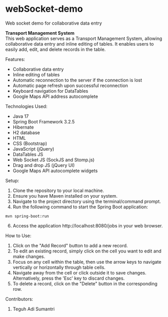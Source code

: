 # webSocket-demo
Web socket demo for collaborative data entry

**Transport Management System**<br>
This web application serves as a Transport Management System, allowing collaborative data entry and inline editing of tables. It enables users to easily add, edit, and delete records in the table.

Features:
* Collaborative data entry
* Inline editing of tables
* Automatic reconnection to the server if the connection is lost
* Automatic page refresh upon successful reconnection
* Keyboard navigation for DataTables
* Google Maps API address autocomplete

Technologies Used:
*	Java 17
*	Spring Boot Framework 3.2.5
*	Hibernate
*	H2 database
*	HTML
*	CSS (Bootstrap)
*	JavaScript (jQuery)
*	DataTables JS
*	Web Socket JS (SockJS and Stomp.js)
*	Drag and drop JS (jQuery UI)
*	Google Maps API autocomplete widgets

Setup:
1.	Clone the repository to your local machine.
2.	Ensure you have Maven installed on your system.
3.	Navigate to the project directory using the terminal/command prompt.
4.	Run the following command to start the Spring Boot application:
```shell
mvn spring-boot:run
```
6.	Access the application http://localhost:8080/jobs in your web browser.

How to Use:
1.	Click on the "Add Record" button to add a new record.
2.	To edit an existing record, simply click on the cell you want to edit and make changes.
3.	Focus on any cell within the table, then use the arrow keys to navigate vertically or horizontally through table cells.
4.	Navigate away from the cell or click outside it to save changes. Alternatively, press the 'Esc' key to discard changes.
5.	To delete a record, click on the "Delete" button in the corresponding row.

Contributors:
1.	Teguh Adi Sumantri
